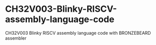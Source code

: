 # CH32V003-Blinky-RISCV-assembly-language-code
CH32V003 Blinky RISCV assembly language code with BRONZEBEARD assembler

